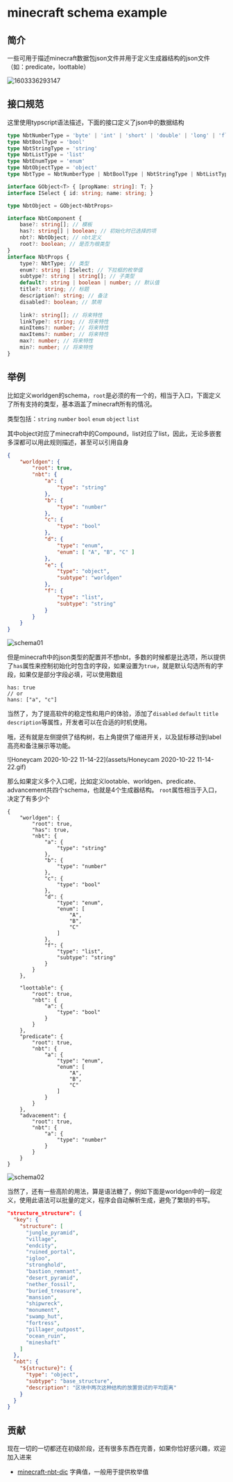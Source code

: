 # minecraft schema example

## 简介

一些可用于描述minecraft数据包json文件并用于定义生成器结构的json文件（如：predicate，loottable）

![1603336293147](assets/1603336293147.png)

## 接口规范

这里使用typscript语法描述，下面的接口定义了json中的数据结构

``` typescript
type NbtNumberType = 'byte' | 'int' | 'short' | 'double' | 'long' | 'float' | 'number'
type NbtBoolType = 'bool'
type NbtStringType = 'string'
type NbtListType = 'list'
type NbtEnumType = 'enum'
type NbtObjectType = 'object'
type NbtType = NbtNumberType | NbtBoolType | NbtStringType | NbtListType | NbtEnumType | NbtObjectType

interface GObject<T> { [propName: string]: T; }
interface ISelect { id: string; name: string; }

type NbtObject = GObject<NbtProps>

interface NbtComponent {
    base?: string[]; // 模板
    has?: string[] | boolean; // 初始化时已选择的项
    nbt?: NbtObject; // nbt定义
    root?: boolean; // 是否为根类型
}
interface NbtProps {
    type?: NbtType; // 类型
    enum?: string | ISelect; // 下拉框的枚举值
    subtype?: string | string[]; // 子类型
    default?: string | boolean | number; // 默认值
    title?: string; // 标题
    description?: string; // 备注
    disabled?: boolean; // 禁用
    
    link?: string[]; // 将来特性
    linkType?: string; // 将来特性
    minItems?: number; // 将来特性
    maxItems?: number; // 将来特性
    max?: number; // 将来特性
    min?: number; // 将来特性
}
```

## 举例

比如定义worldgen的schema，`root`是必须的有一个的，相当于入口，下面定义了所有支持的类型，基本涵盖了minecraft所有的情况。

类型包括：`string` `number` `bool` `enum` `object` `list`

其中object对应了minecraft中的Compound，list对应了list，因此，无论多嵌套多深都可以用此规则描述，甚至可以引用自身

``` json
{
    "worldgen": {
        "root": true,
        "nbt": {
            "a": {
                "type": "string"
            },
            "b": {
                "type": "number"
            },
            "c": {
                "type": "bool"
            },
            "d": {
                "type": "enum",
                "enum": [ "A", "B", "C" ]
            },
            "e": {
                "type": "object",
                "subtype": "worldgen"
            },
            "f": {
                "type": "list",
                "subtype": "string"
            }
        }
    }
}
```

![schema01](assets/schema01.gif)

但是minecraft中的json类型的配置并不想nbt，多数的时候都是比选项，所以提供了`has`属性来控制初始化时包含的字段，如果设置为`true`，就是默认勾选所有的字段，如果仅是部分字段必填，可以使用数组

```
has: true
// or
hans: ["a", "c"]
```

当然了，为了提高软件的稳定性和用户的体验，添加了`disabled` `default` `title` `description`等属性，开发者可以在合适的时机使用。

哦，还有就是左侧提供了结构树，右上角提供了缩进开关，以及鼠标移动到label高亮和备注展示等功能。

![Honeycam 2020-10-22 11-14-22](assets/Honeycam 2020-10-22 11-14-22.gif)

那么如果定义多个入口呢，比如定义lootable、worldgen、predicate、advancement共四个schema，也就是4个生成器结构。
`root`属性相当于入口，决定了有多少个

```
{
    "worldgen": {
        "root": true,
        "has": true,
        "nbt": {
            "a": {
                "type": "string"
            },
            "b": {
                "type": "number"
            },
            "c": {
                "type": "bool"
            },
            "d": {
                "type": "enum",
                "enum": [
                    "A",
                    "B",
                    "C"
                ]
            },
            "f": {
                "type": "list",
                "subtype": "string"
            }
        }
    },

    "loottable": {
        "root": true,
        "nbt": {
            "a": {
                "type": "bool"
            }
        }
    },
    "predicate": {
        "root": true,
        "nbt": {
            "a": {
                "type": "enum",
                "enum": [
                    "A",
                    "B",
                    "C"
                ]
            }
        }
    },
    "advacement": {
        "root": true,
        "nbt": {
            "a": {
                "type": "number"
            }
        }
    }
}
```

![schema02](assets/schema02.gif)



当然了，还有一些高阶的用法，算是语法糖了，例如下面是worldgen中的一段定义，使用此语法可以批量的定义，程序会自动解析生成，避免了繁琐的书写。

```json
"structure_structure": {
  "key": {
    "structure": [
      "jungle_pyramid",
      "village",
      "endcity",
      "ruined_portal",
      "igloo",
      "stronghold",
      "bastion_remnant",
      "desert_pyramid",
      "nether_fossil",
      "buried_treasure",
      "mansion",
      "shipwreck",
      "monument",
      "swamp_hut",
      "fortress",
      "pillager_outpost",
      "ocean_ruin",
      "mineshaft"
    ]
  },
  "nbt": {
    "${structure}": {
      "type": "object",
      "subtype": "base_structure",
      "description": "区块中两次这种结构的放置尝试的平均距离"
    }
  }
}
```

## 贡献

现在一切的一切都还在初级阶段，还有很多东西在完善，如果你恰好感兴趣，欢迎加入进来



- [minecraft-nbt-dic](https://github.com/hans000/minecraft-nbt-dic) 字典值，一般用于提供枚举值


















